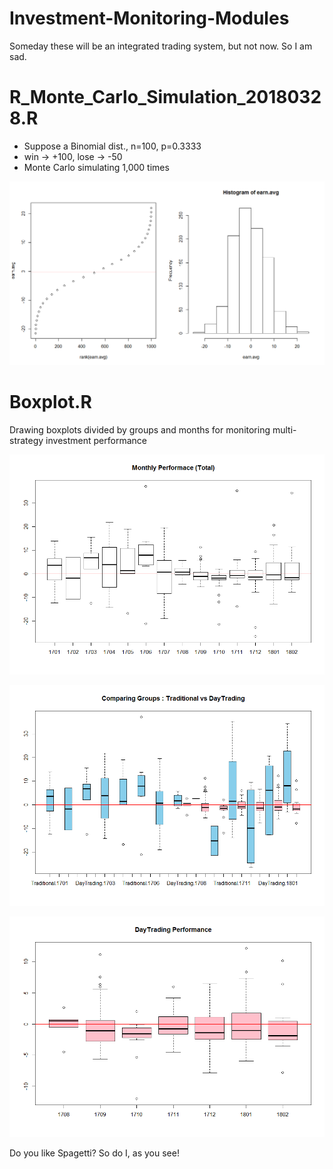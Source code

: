 # Investment-Monitoring-Modules
Someday these will be an integrated trading system, but not now. So I am sad.

# R_Monte_Carlo_Simulation_20180328.R
- Suppose a Binomial dist., n=100, p=0.3333
- win -> +100, lose -> -50
- Monte Carlo simulating 1,000 times

![alt text](https://github.com/kimpro82/Investment-Monitoring-Modules/blob/master/images/monte_carlo_100.png)

# Boxplot.R
Drawing boxplots divided by groups and months 
for monitoring multi-strategy investment performance

![alt text](https://github.com/kimpro82/Investment-Monitoring-Modules/blob/master/images/Boxplot_1_total_201801.png)

![alt text](https://github.com/kimpro82/Investment-Monitoring-Modules/blob/master/images/Boxplot_2_groups_201801.png)

![alt text](https://github.com/kimpro82/Investment-Monitoring-Modules/blob/master/images/Boxplot_3_subset_201801.png)

Do you like Spagetti? So do I, as you see!
